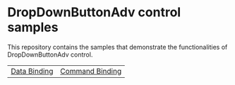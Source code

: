 # DropDownButtonAdv control samples

This repository contains the samples that demonstrate the functionalities of DropDownButtonAdv control.

<table>
 <tr>
  <td><a href="Samples/Data-Binding">Data Binding</a></td>  
  <td><a href="Samples/Command-Binding">Command Binding</a></td>  
 </tr>
</table>
